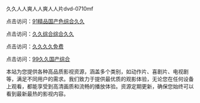 久久人人爽人人爽人人片dvd-0710mf

点击访问：<a href="https://heiliaozj3tjd.pages.dev">91精品国产色综合久久</a>

点击访问：<a href="https://heiliaoe8ajia.pages.dev">久久综合综合久久</a>

点击访问：<a href="https://heiliaoxqkkct.pages.dev">久久久久免费</a>

点击访问：<a href="https://heiliaoxwd5i8.pages.dev">99久久国产综合</a>

本站为您提供各种高品质影视资源，涵盖多个类别，如动作片、喜剧片、电视剧等，满足不同用户的需求。我们致力于提供最优质的观影体验，无论您在任何设备上观看，都能享受到高清画质和流畅的播放体验。资源定期更新，确保您始终可以看到最新最热的影视内容。

<span style="display:none;">[Canonical link](https://github.com/gv20250710/gv3 ）</span>

